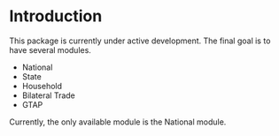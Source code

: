 # Introduction

This package is currently under active development. The final goal is to have several modules.

* National
* State
* Household
* Bilateral Trade
* GTAP

Currently, the only available module is the National module. 

